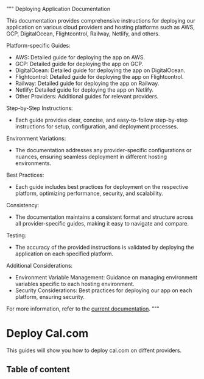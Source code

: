 """
Deploying Application Documentation

This documentation provides comprehensive instructions for deploying our application on various cloud providers and hosting platforms such as AWS, GCP, DigitalOcean, Flightcontrol, Railway, Netlify, and others.

Platform-specific Guides:
- AWS: Detailed guide for deploying the app on AWS.
- GCP: Detailed guide for deploying the app on GCP.
- DigitalOcean: Detailed guide for deploying the app on DigitalOcean.
- Flightcontrol: Detailed guide for deploying the app on Flightcontrol.
- Railway: Detailed guide for deploying the app on Railway.
- Netlify: Detailed guide for deploying the app on Netlify.
- Other Providers: Additional guides for relevant providers.

Step-by-Step Instructions:
- Each guide provides clear, concise, and easy-to-follow step-by-step instructions for setup, configuration, and deployment processes.

Environment Variations:
- The documentation addresses any provider-specific configurations or nuances, ensuring seamless deployment in different hosting environments.

Best Practices:
- Each guide includes best practices for deployment on the respective platform, optimizing performance, security, and scalability.

Consistency:
- The documentation maintains a consistent format and structure across all provider-specific guides, making it easy to navigate and compare.

Testing:
- The accuracy of the provided instructions is validated by deploying the application on each specified platform.

Additional Considerations:
- Environment Variable Management: Guidance on managing environment variables specific to each hosting environment.
- Security Considerations: Best practices for deploying our app on each platform, ensuring security.

For more information, refer to the [current documentation](link-to-current-docs).
"""

# Deploy Cal.com

This guides will show you how to deploy cal.com on diffent providers.

## Table of content 